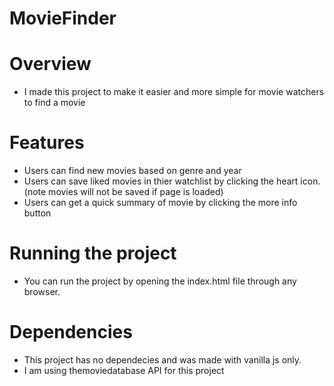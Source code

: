 # MovieFinder

# Overview
- I made this project to make it easier and more simple for movie watchers to find a movie

# Features
- Users can find new movies based on genre and year
- Users can save liked movies in thier watchlist by clicking the heart icon.(note movies will not be saved if page is loaded)
- Users can get a quick summary of movie by clicking the more info button

# Running the project
- You can run the project by opening the index.html file through any browser.

# Dependencies 
- This project has no dependecies and was made with vanilla js only.
- I am using themoviedatabase API for this project



